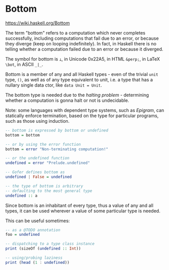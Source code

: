 # Bottom

https://wiki.haskell.org/Bottom

The term "bottom" refers to a computation which never completes successfully, including computations that fail due to an error, or because they diverge (keep on looping indefinitely). In fact, in Haskell there is no telling whether a computation failed due to an error or because it diverged.

The symbol for bottom is `⊥`, in Unicode 0x22A5, in HTML `&perp;`, in LaTeX `\bot`, in ASCII `_|_`.

Bottom is a member of any and all Haskell types - even of the trivial `unit` type, `()`, as well as of any type equivalent to unit, i.e. a type that has a nullary single data ctor, like `data Unit = Unit`.

The bottom type is needed due to the *halting problem* - determining whether a computation is gonna halt or not is undecidable.

Note: some languages with dependent type systems, such as *Epigram*, can statically enforce termination, based on the type for particular programs, such as those using induction.

```hs
-- bottom is expressed by bottom or undefined
bottom = bottom

-- or by using the error function
bottom = error "Non-terminating computation!"

-- or the undefined function
undefined = error "Prelude.undefined"

-- Gofer defines bottom as
undefined | False = undefined

-- the type of bottom is arbitrary
-- defaulting to the most general type
undefined :: a
```

Since bottom is an inhabitant of every type, thus a value of any and all types, it can be used wherever a value of some particular type is needed.

This can be useful sometimes:

```hs
-- as a @TODO annotation
foo = undefined

-- dispatching to a type class instance
print (sizeOf (undefined :: Int))

-- using/probing laziness
print (head (1 : undefined))
```

